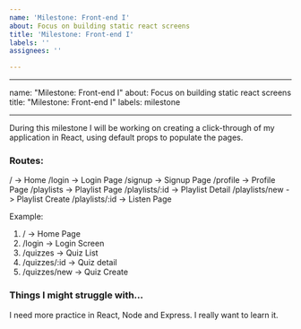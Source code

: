 ```yaml
---
name: 'Milestone: Front-end I'
about: Focus on building static react screens
title: 'Milestone: Front-end I'
labels: ''
assignees: ''

---
```


---

name: "Milestone: Front-end I"
about: Focus on building static react screens
title: "Milestone: Front-end I"
labels: milestone

---

During this milestone I will be working on creating a click-through of my application in React, using default props to populate the pages.

###  Routes:
/ -> Home
/login -> Login Page
/signup -> Signup Page
/profile -> Profile Page
/playlists -> Playlist Page
/playlists/:id -> Playlist Detail
/playlists/new -> Playlist Create
/playlists/:id -> Listen Page


Example:
1. / -> Home Page
2. /login -> Login Screen
3. /quizzes -> Quiz List
4. /quizzes/:id -> Quiz detail
5. /quizzes/new -> Quiz Create


### Things I might struggle with...
I need more practice in React, Node and Express. I really want to learn it.
